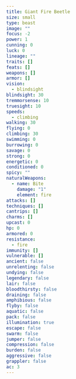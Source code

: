 ```yaml
---
title: Giant Fire Beetle
size: small
type: beast
image: ""
focus: -2
power: 1
cunning: 0
luck: 0
lineage: ""
traits: []
feats: []
weapons: []
armor: []
vision:
  - blindsight
blindsight: 30
tremmorsense: 10
truesight: 10
speeds:
  - climbing
walking: 30
flying: 0
climbing: 30
swimming: 0
burrowing: 0
savage: 0
strong: 0
energetic: 0
conditioned: 0
spicy: ""
naturalWeapons:
  - name: Bite
    damage: "1"
    element: fire
attacks: []
techniques: []
cantrips: []
charms: []
upcast: 0
hp: 0
armored: 0
resistance:
  - fire
immunity: []
vulnerable: []
ancient: false
unrelenting: false
undying: false
legendary: false
lair: false
bloodthirsty: false
draining: false
amphibious: false
flyby: false
aquatic: false
pack: false
illumination: true
escape: false
swarm: false
jumper: false
compression: false
burden: false
aggressive: false
grappler: false
ac: 3
---
```


